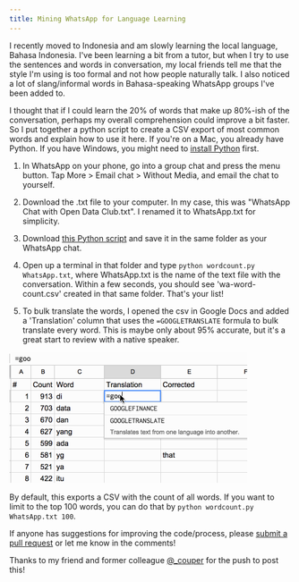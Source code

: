 ```yaml
---
title: Mining WhatsApp for Language Learning
---
```


I recently moved to Indonesia and am slowly learning the local language, Bahasa Indonesia. I've been learning a bit from a tutor, but when I try to use the sentences and words in conversation, my local friends tell me that the style I'm using is too formal and not how people naturally talk. I also noticed a lot of slang/informal words in Bahasa-speaking WhatsApp groups I've been added to.

I thought that if I could learn the 20% of words that make up 80%-ish of the conversation, perhaps my overall comprehension could improve a bit faster. So I put together a python script to create a CSV export of most common words and explain how to use it here. If you're on a Mac, you already have Python. If you have Windows, you might need to [install Python](https://www.python.org/downloads/windows/) first.

1. In WhatsApp on your phone, go into a group chat and press the menu button. Tap More > Email chat > Without Media, and email the chat to yourself.

1. Download the .txt file to your computer. In my case, this was "WhatsApp Chat with Open Data Club.txt". I renamed it to WhatsApp.txt for simplicity.

1. Download [this Python script](https://raw.githubusercontent.com/jcontini/whatsapp-tools/master/wordcount.py) and save it in the same folder as your WhatsApp chat.

1. Open up a terminal in that folder and type `python wordcount.py WhatsApp.txt`, where WhatsApp.txt is the name of the text file with the conversation. Within a few seconds, you should see 'wa-word-count.csv' created in that same folder. That's your list!

1. To bulk translate the words, I opened the csv in Google Docs and added a 'Translation' column that uses the `=GOOGLETRANSLATE` formula to bulk translate every word. This is maybe only about 95% accurate, but it's a great start to review with a native speaker.

![Translating words in Google Sheets](/images/posts/translate.gif)

By default, this exports a CSV with the count of all words. If you want to limit to the top 100 words, you can do that by `python wordcount.py WhatsApp.txt 100`.

If anyone has suggestions for improving the code/process, please [submit a pull request](https://github.com/jcontini/whatsapp-tools/pulls) or let me know in the comments! 

Thanks to my friend and former colleague [@_couper](https://twitter.com/_couper) for the push to post this!